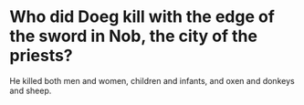# Who did Doeg kill with the edge of the sword in Nob, the city of the priests?

He killed both men and women, children and infants, and oxen and donkeys and sheep.
